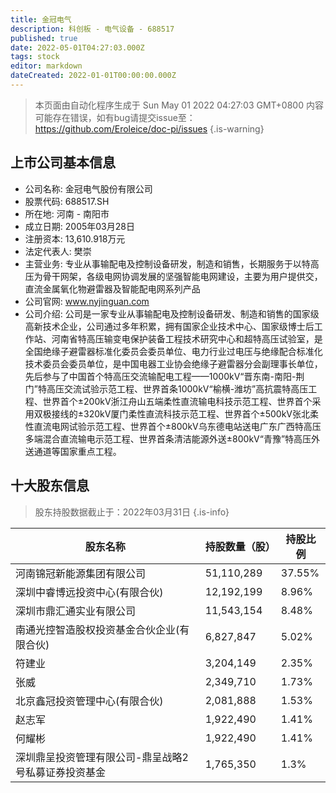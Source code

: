 ```yaml
---
title: 金冠电气
description: 科创板 - 电气设备 - 688517
published: true
date: 2022-05-01T04:27:03.000Z
tags: stock
editor: markdown
dateCreated: 2022-01-01T00:00:00.000Z
---
```


> 本页面由自动化程序生成于 Sun May 01 2022 04:27:03 GMT+0800
> 内容可能存在错误，如有bug请提交issue至：https://github.com/Eroleice/doc-pi/issues
{.is-warning}

## 上市公司基本信息
- 公司名称: 金冠电气股份有限公司
- 股票代码: 688517.SH
- 所在地: 河南 - 南阳市
- 成立日期: 2005年03月28日
- 注册资本: 13,610.918万元
- 法定代表人: 樊崇
- 主营业务: 专业从事输配电及控制设备研发，制造和销售，长期服务于以特高压为骨干网架，各级电网协调发展的坚强智能电网建设，主要为用户提供交，直流金属氧化物避雷器及智能配电网系列产品
- 公司官网: www.nyjinguan.com
- 公司介绍: 公司是一家专业从事输配电及控制设备研发、制造和销售的国家级高新技术企业，公司通过多年积累，拥有国家企业技术中心、国家级博士后工作站、河南省特高压输变电保护装备工程技术研究中心和超特高压试验室，是全国绝缘子避雷器标准化委员会委员单位、电力行业过电压与绝缘配合标准化技术委员会委员单位，是中国电器工业协会绝缘子避雷器分会副理事长单位，先后参与了中国首个特高压交流输配电工程——1000kV“晋东南-南阳-荆门”特高压交流试验示范工程、世界首条1000kV“榆横-潍坊”高抗震特高压工程、世界首个±200kV浙江舟山五端柔性直流输电科技示范工程、世界首个采用双极接线的±320kV厦门柔性直流科技示范工程、世界首个±500kV张北柔性直流电网试验示范工程、世界首个±800kV乌东德电站送电广东广西特高压多端混合直流输电示范工程、世界首条清洁能源外送±800kV“青豫”特高压外送通道等国家重点工程。


## 十大股东信息
> 股东持股数据截止于：2022年03月31日
{.is-info}

| 股东名称 | 持股数量（股） | 持股比例 |
| --- | --- | --- |
| 河南锦冠新能源集团有限公司 | 51,110,289 | 37.55% |
| 深圳中睿博远投资中心(有限合伙) | 12,192,199 | 8.96% |
| 深圳市鼎汇通实业有限公司 | 11,543,154 | 8.48% |
| 南通光控智造股权投资基金合伙企业(有限合伙) | 6,827,847 | 5.02% |
| 符建业 | 3,204,149 | 2.35% |
| 张威 | 2,349,710 | 1.73% |
| 北京鑫冠投资管理中心(有限合伙) | 2,081,888 | 1.53% |
| 赵志军 | 1,922,490 | 1.41% |
| 何耀彬 | 1,922,490 | 1.41% |
| 深圳鼎呈投资管理有限公司-鼎呈战略2号私募证券投资基金 | 1,765,350 | 1.3% |




